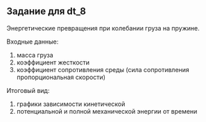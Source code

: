 ## Задание для dt_8

Энергетические превращения при колебании груза на пружине.

Входные данные:

1. масса груза
2. коэффициент жесткости
3. коэффициент сопротивления среды (сила сопротивления пропорциональная скорости)

Итоговый вид:

1. графики зависимости кинетической
2. потенциальной и полной механической энергии от времени
